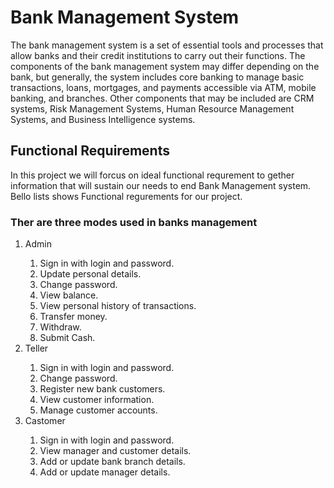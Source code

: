 <h1>Bank Management System</h1>

<p>The bank management system is a set of essential tools and processes that allow banks and their credit institutions to carry out their functions. The components of the bank management system may differ depending on the bank, but generally, the system includes core banking to manage basic transactions, loans, mortgages, and payments accessible via ATM, mobile banking, and branches. Other components that may be included are CRM systems, Risk Management Systems, Human Resource Management Systems, and Business Intelligence systems.</p>

<h2> Functional Requirements</h2>
<p>In this project we will forcus on ideal functional requrement to gether information that will sustain our needs to end Bank Management system.<br>Bello lists shows Functional regurements for our project. <br><h3>Ther are three modes used in banks management</h3></p>

<div>
  <ol>
    <div>
    <li>Admin</li>
      <ol>
        <li>Sign in with login and password.</li>
        <li>Update personal details.</li>
        <li>Change password.</li>
        <li>View balance.</li>
        <li>View personal history of transactions.</li>
        <li>Transfer money.</li>
        <li>Withdraw.</li>
        <li>Submit Cash.</li>
      </ol>
    </div>
    <div>
    <li>Teller</li>
      <ol>
        <li>Sign in with login and password.</li>
        <li>Change password.</li>
        <li>Register new bank customers.</li>
        <li>View customer information.</li>
        <li>Manage customer accounts.</li>
      </ol>
    </div>
    <div>
    <li>Castomer</li>
      <ol>
        <li>Sign in with login and password.</li>
        <li>View manager and customer details.</li>
        <li>Add or update bank branch details.</li>
        <li>Add or update manager details.</li>
      </ol>
    </div>
  </ol>
</div>


